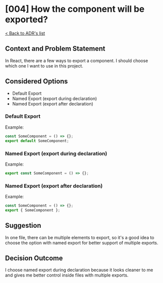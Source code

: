 # [004] How the component will be exported?
[< Back to ADR's list](README.md)

## Context and  Problem Statement
In React, there are a few ways to export a component. I should choose which one I want to use in this project.

## Considered Options
- Default Export
- Named Export (export during declaration)
- Named Export (export after declaration)

### Default Export
Example:
```typescript
const SomeComponent = () => {};
export default SomeComponent;
```

### Named Export (export during declaration)
Example:
```typescript
export const SomeComponent = () => {};
```


### Named Export (export after declaration)
Example:
```typescript
const SomeComponent = () => {};
export { SomeComponent };
```


## Suggestion
In one file, there can be multiple elements to export, so it's a good idea to choose the option with named export for better support of multiple exports.

## Decision Outcome
I choose named export during declaration because it looks cleaner to me and gives me better control inside files with multiple exports.